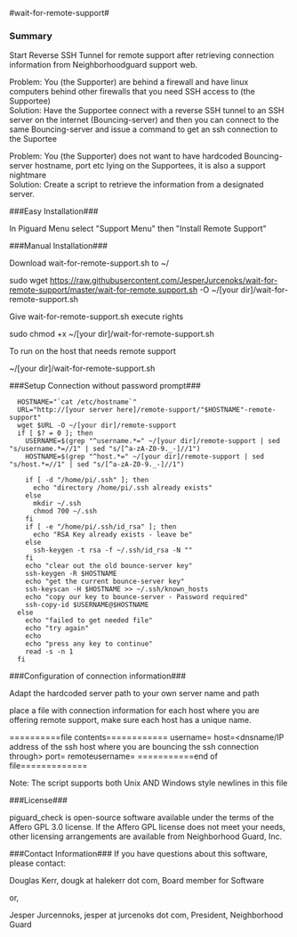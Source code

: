 #wait-for-remote-support#

### Summary ###

Start Reverse SSH Tunnel for remote support after retrieving connection information from Neighborhoodguard support web.

Problem: You (the Supporter) are behind a firewall and have linux computers behind other firewalls that you need SSH access to (the Supportee)<br>
Solution: Have the Supportee connect with a reverse SSH tunnel to an SSH server on the internet  (Bouncing-server) and then you can connect to the same Bouncing-server and issue a command to get an ssh connection to the Suportee

Problem: You (the Supporter) does not want to have hardcoded Bouncing-server hostname, port etc lying on the Supportees, it is also a support nightmare<br>
Solution: Create a script to retrieve the information from a designated server.

###Easy Installation###

In Piguard Menu select "Support Menu" then "Install Remote Support"

###Manual Installation###

Download wait-for-remote-support.sh to ~/<your dir>

sudo wget https://raw.githubusercontent.com/JesperJurcenoks/wait-for-remote-support/master/wait-for-remote.support.sh -O ~/[your dir]/wait-for-remote-support.sh

Give wait-for-remote-support.sh execute rights 

sudo chmod +x ~/[your dir]/wait-for-remote-support.sh

To run on the host that needs remote support

~/[your dir]/wait-for-remote-support.sh

###Setup Connection without password prompt###
```
  HOSTNAME="`cat /etc/hostname`"
  URL="http://[your server here]/remote-support/"$HOSTNAME"-remote-support"
  wget $URL -O ~/[your dir]/remote-support
  if [ $? = 0 ]; then
    USERNAME=$(grep "^username.*=" ~/[your dir]/remote-support | sed "s/username.*=//1" | sed "s/[^a-zA-Z0-9._-]//1")
    HOSTNAME=$(grep "^host.*=" ~/[your dir]/remote-support | sed "s/host.*=//1" | sed "s/[^a-zA-Z0-9._-]//1")

    if [ -d "/home/pi/.ssh" ]; then
      echo "directory /home/pi/.ssh already exists"
    else
      mkdir ~/.ssh
      chmod 700 ~/.ssh
    fi
    if [ -e "/home/pi/.ssh/id_rsa" ]; then
      echo "RSA Key already exists - leave be"
    else
      ssh-keygen -t rsa -f ~/.ssh/id_rsa -N ""
    fi
    echo "clear out the old bounce-server key"
    ssh-keygen -R $HOSTNAME
    echo "get the current bounce-server key"
    ssh-keyscan -H $HOSTNAME >> ~/.ssh/known_hosts
    echo "copy our key to bounce-server - Password required"
    ssh-copy-id $USERNAME@$HOSTNAME
  else
    echo "failed to get needed file"
    echo "try again"
    echo
    echo "press any key to continue"
    read -s -n 1
  fi
```


###Configuration of connection information###

Adapt the hardcoded server path to your own server name and path

place a file with connection information for each host where you are offering remote support, make sure each host has a unique name.

==========file contents============
username=<username on the bouncing ssh host>
host=<dnsname/IP address of the ssh host where you are bouncing the ssh connection through>
port=<unique port for each host>
remoteusername=<name used to login on the host that needs support>
===========end of file=============

Note: The script supports both Unix AND Windows style newlines in this file

###License###

piguard_check is open-source software available under the terms of the Affero GPL 3.0 license.  If the Affero GPL license does not meet your needs, other licensing arrangements are available from Neighborhood Guard, Inc.

###Contact Information###
If you have questions about this software, please contact:

Douglas Kerr, dougk at halekerr dot com, Board member for Software

or, 

Jesper Jurcennoks, jesper at jurcenoks dot com, President, Neighborhood Guard

